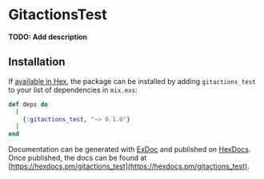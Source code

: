 # GitactionsTest

**TODO: Add description**

## Installation

If [available in Hex](https://hex.pm/docs/publish), the package can be installed
by adding `gitactions_test` to your list of dependencies in `mix.exs`:

```elixir
def deps do
  [
    {:gitactions_test, "~> 0.1.0"}
  ]
end
```

Documentation can be generated with [ExDoc](https://github.com/elixir-lang/ex_doc)
and published on [HexDocs](https://hexdocs.pm). Once published, the docs can
be found at [https://hexdocs.pm/gitactions_test](https://hexdocs.pm/gitactions_test).

